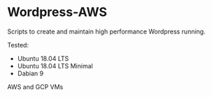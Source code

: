 # Wordpress-AWS

Scripts to create and maintain high performance Wordpress running.

Tested:
- Ubuntu 18.04 LTS
- Ubuntu 18.04 LTS Minimal
- Dabian 9

AWS and GCP VMs
